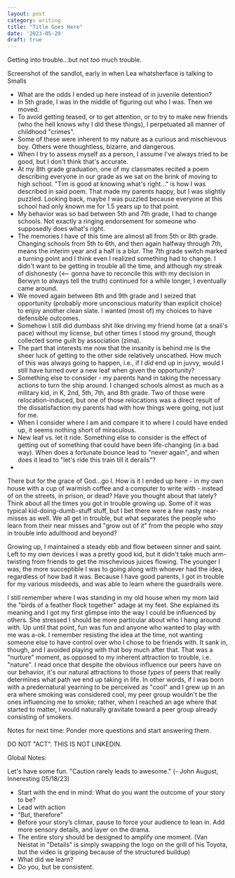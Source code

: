 ```yaml
---
layout: post
category: writing
title: "Title Goes Here"
date: '2023-05-29'
draft: true
---
```


Getting into trouble...but not _too_ much trouble.

Screenshot of the sandlot, early in when Lea whatsherface is talking to Smalls

- What are the odds I ended up here instead of in juvenile detention?
- In 5th grade, I was in the middle of figuring out who I was. Then we moved.
- To avoid getting teased, or to get attention, or to try to make new friends (who the hell knows why I did these things), I perpetuated all manner of childhood "crimes".
- Some of these were inherent to my nature as a curious and mischievous boy. Others were thoughtless, bizarre, and dangerous.
- When I try to assess myself as a person, I assume I've always tried to be good, but I don't think that's accurate.
- At my 8th grade graduation, one of my classmates recited a poem describing everyone in our grade as we sat on the brink of moving to high school. "Tim is good at knowing what's right..." is how I was described in said poem. That made my parents happy, but I was slightly puzzled. Looking back, maybe I was puzzled because everyone at this school had only known me for 1.5 years up to that point.
- My behavior was so bad between 5th and 7th grade, I had to change schools. Not exactly a ringing endorsement for someone who supposedly does what's right.
- The memories I have of this time are almost all from 5th or 8th grade. Changing schools from 5th to 6th, and then again halfway through 7th, means the interim year and a half is a blur. The 7th grade switch marked a turning point and I think even I realized something had to change. I didn't want to be getting in trouble all the time, and although my streak of dishonesty (<-- gonna have to reconcile this with my decision in Berwyn to always tell the truth) continued for a while longer, I eventually came around.
- We moved again between 8th and 9th grade and I seized that opportunity (probably more unconscious maturity than explicit choice) to enjoy another clean slate. I wanted (most of) my choices to have defensible outcomes.
- Somehow I still did dumbass shit like driving my friend home (at a snail's pace) without my license, but other times I stood my ground, though collected some guilt by association (zima). 
- The part that interests me now that the insanity is behind me is the sheer luck of getting to the other side relatively unscathed. How much of this was always going to happen, i.e., if I _did_ end up in juvvy, would I still have turned over a new leaf when given the opportunity?
- Something else to consider - my parents hand in taking the necessary actions to turn the ship around. I changed schools almost as much as a military kid, in K, 2nd, 5th, 7th, and 8th grade. Two of those were relocation-induced, but one of those relocations was a direct result of the dissatisfaction my parents had with how things were going, not just for me.
- When I consider where I am and compare it to where I could have ended up, it seems nothing short of miraculous. 
- New leaf vs. let it ride. Something else to consider is the effect of getting out of something that could have been life-changing (in a bad way). When does a fortunate bounce lead to "never again", and when does it lead to "let's ride this train till it derails"?
- 

There but for the grace of God...go I. How is it I ended up here - in my own house with a cup of warmish coffee and a computer to write with - instead of on the streets, in prison, or dead? Have you thought about that lately? Think about all the times you got in trouble growing up. Some of it was typical kid-doing-dumb-stuff stuff, but I bet there were a few nasty near-misses as well. We all get in trouble, but what separates the people who learn from their near misses and "grow out of it" from the people who _stay_ in trouble into adulthood and beyond?

Growing up, I maintained a steady ebb and flow between sinner and saint. Left to my own devices I was a pretty good kid, but it didn't take much arm-twisting from friends to get the mischevious juices flowing. The younger I was, the more succeptible I was to going along with whoever had the idea, regardless of how bad it was. Because I have good parents, I got in trouble for my various misdeeds, and was able to learn where the guardrails were.

I still remember where I was standing in my old house when my mom laid the "birds of a feather flock together" adage at my feet. She explained its meaning and I got my first glimpse into the way I could be influenced by others. She stressed I should be more particular about who I hang around with. Up until that point, fun was fun and anyone who wanted to play with me was a-ok. I remember resisting the idea at the time, not wanting someone else to have control over who I chose to be friends with. It sank in, though, and I avoided playing with that boy much after that. That was a "nurture" moment, as opposed to my inherent attraction to trouble, i.e. "nature". I read once that despite the obvious influence our peers have on our behavior, it's our natural attractions to those _types_ of peers that really determines what path we end up taking in life. In other words, if I was born with a predernatural yearning to be perceived as "cool" and I grew up in an era where smoking was considered cool, my peer group wouldn't be the ones influencing me to smoke; rather, when I reached an age where that started to matter, I would naturally gravitate toward a peer group already consisting of smokers.

Notes for next time: Ponder more questions and start answering them. 

DO NOT "ACT". THIS IS NOT LINKEDIN.

Global Notes:

Let's have some fun. "Caution rarely leads to awesome." (- John August, Inneresting 05/18/23)

- Start with the end in mind: What do you want the outcome of your story to be?
- Lead with action
- “But, therefore”
- Before your story’s climax, pause to force your audience to lean in. Add more sensory details, and layer on the drama.
- The entire story should be designed to amplify one moment. (Van Neistat in "Details" is simply swapping the logo on the grill of his Toyota, but the video is gripping because of the structured buildup)
- What did we learn?
- Do you, but be consistent.
